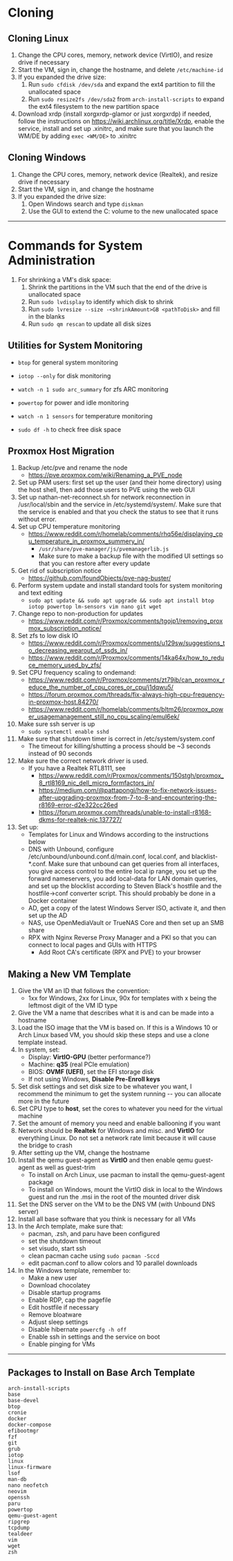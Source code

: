 # Cloning

## Cloning Linux

1. Change the CPU cores, memory, network device (VirtIO), and resize drive if necessary
2. Start the VM, sign in, change the hostname, and delete ```/etc/machine-id```
3. If you expanded the drive size:
    1. Run ```sudo cfdisk /dev/sda``` and expand the ext4 partition to fill the unallocated space
    2. Run ```sudo resize2fs /dev/sda2``` from ```arch-install-scripts``` to expand the ext4 filesystem to the new partition space
4. Download xrdp (install xorgxrdp-glamor or just xorgxrdp) if needed, follow the instructions on https://wiki.archlinux.org/title/Xrdp, enable the service, install and set up .xinitrc, and make sure that you launch the WM/DE by adding ```exec <WM/DE>``` to .xinitrc

## Cloning Windows

1. Change the CPU cores, memory, network device (Realtek), and resize drive if necessary
2. Start the VM, sign in, and change the hostname
3. If you expanded the drive size:
    1. Open Windows search and type ```diskman```
    2. Use the GUI to extend the C: volume to the new unallocated space

---

# Commands for System Administration

1. For shrinking a VM's disk space:
    1. Shrink the partitions in the VM such that the end of the drive is unallocated space
    2. Run ```sudo lvdisplay``` to identify which disk to shrink
    3. Run ```sudo lvresize --size -<shrinkAmount>GB <pathToDisk>``` and fill in the blanks
    4. Run ```sudo qm rescan``` to update all disk sizes

## Utilities for System Monitoring

- ```btop``` for general system monitoring

- ```iotop --only``` for disk monitoring

- ```watch -n 1 sudo arc_summary``` for zfs ARC monitoring

- ```powertop``` for power and idle monitoring

- ```watch -n 1 sensors``` for temperature monitoring

- ```sudo df -h``` to check free disk space

## Proxmox Host Migration

1. Backup /etc/pve and rename the node
    - https://pve.proxmox.com/wiki/Renaming_a_PVE_node
2. Set up PAM users: first set up the user (and their home directory) using the host shell, then
   add those users to PVE using the web GUI
3. Set up nathan-net-reconnect.sh for network reconnection in /usr/local/sbin and the service in /etc/systemd/system/.
   Make sure that the service is enabled and that you check the status to see that it runs without error.
4. Set up CPU temperature monitoring
    - https://www.reddit.com/r/homelab/comments/rhq56e/displaying_cpu_temperature_in_proxmox_summery_in/
        - ```/usr/share/pve-manager/js/pvemanagerlib.js```
        - Make sure to make a backup file with the modified UI settings so that you can restore after every update
5. Get rid of subscription notice
    - https://github.com/foundObjects/pve-nag-buster/
6. Perform system update and install standard tools for system monitoring and text editing
    - ```sudo apt update && sudo apt upgrade && sudo apt install btop iotop powertop lm-sensors vim nano git wget```
7. Change repo to non-production for updates
    - https://www.reddit.com/r/Proxmox/comments/tgojp1/removing_proxmox_subscription_notice/
8. Set zfs to low disk IO
    - https://www.reddit.com/r/Proxmox/comments/u129sw/suggestions_to_decreasing_wearout_of_ssds_in/
    - https://www.reddit.com/r/Proxmox/comments/14ka64x/how_to_reduce_memory_used_by_zfs/
9. Set CPU frequency scaling to ondemand:
    - https://www.reddit.com/r/Proxmox/comments/zt79ib/can_proxmox_reduce_the_number_of_cpu_cores_or_cpu/j1dqwu5/
    - https://forum.proxmox.com/threads/fix-always-high-cpu-frequency-in-proxmox-host.84270/
    - https://www.reddit.com/r/homelab/comments/bltm26/proxmox_power_usagemanagement_still_no_cpu_scaling/emul6ek/
10. Make sure ssh server is up
    - ```sudo systemctl enable sshd```
11. Make sure that shutdown timer is correct in /etc/system/system.conf
    - The timeout for killing/shutting a process should be ~3 seconds instead of 90 seconds
12. Make sure the correct network driver is used.
    - If you have a Realtek RTL8111, see
        - https://www.reddit.com/r/Proxmox/comments/150stgh/proxmox_8_rtl8169_nic_dell_micro_formfactors_in/
        - https://medium.com/@pattapongj/how-to-fix-network-issues-after-upgrading-proxmox-from-7-to-8-and-encountering-the-r8169-error-d2e322cc26ed
        - https://forum.proxmox.com/threads/unable-to-install-r8168-dkms-for-realtek-nic.137727/
13. Set up:
    - Templates for Linux and Windows according to the instructions below
    - DNS with Unbound, configure /etc/unbound/unbound.conf.d/main.conf, local.conf, and blacklist-*.conf. Make sure that unbound can get queries from all interfaces, you give access control to the entire local ip range, you set up the forward nameservers, you add local-data for LAN domain queries, and set up the blocklist according to Steven Black's hostfile and the hostfile->conf converter script. This should probably be done in a Docker container
    - AD, get a copy of the latest Windows Server ISO, activate it, and then set up the AD
    - NAS, use OpenMediaVault or TrueNAS Core and then set up an SMB share
    - RPX with Nginx Reverse Proxy Manager and a PKI so that you can connect to local pages and GUIs with HTTPS
        - Add Root CA's certificate (RPX and PVE) to your browser

## Making a New VM Template

1. Give the VM an ID that follows the convention:
    - 1xx for Windows, 2xx for Linux, 90x for templates with x being the leftmost digit of the VM ID type
2. Give the VM a name that describes what it is and can be made into a hostname
3. Load the ISO image that the VM is based on. If this is a Windows 10 or Arch Linux based VM, you should skip these steps and use a clone template instead.
4. In system, set:
    - Display: **VirtIO-GPU** (better performance?)
    - Machine: **q35** (real PCIe emulation)
    - BIOS: **OVMF (UEFI)**, set the EFI storage disk
    - If not using Windows, **Disable Pre-Enroll keys**
5. Set disk settings and set disk size to be whatever you want, I recommend the minimum to get the system running -- you can allocate more in the future
6. Set CPU type to **host**, set the cores to whatever you need for the virtual machine
7. Set the amount of memory you need and enable ballooning if you want
8. Network should be **Realtek** for Windows and misc. and **VirtIO** for everything Linux. Do not set a network rate limit because it will cause the bridge to crash
9. After setting up the VM, change the hostname
10. Install the qemu guest-agent as **VirtIO** and then enable qemu guest-agent as well as guest-trim
    - To install on Arch Linux, use pacman to install the qemu-guest-agent package
    - To install on Windows, mount the VirtIO disk in local to the Windows guest and run the .msi in the root of the mounted driver disk
11. Set the DNS server on the VM to be the DNS VM (with Unbound DNS server)
12. Install all base software that you think is necessary for all VMs
13. In the Arch template, make sure that:
    - pacman, .zsh, and paru have been configured
    - set the shutdown timeout
    - set visudo, start ssh
    - clean pacman cache using ```sudo pacman -Sccd```
    - edit pacman.conf to allow colors and 10 parallel downloads
14. In the Windows template, remember to:
    - Make a new user
    - Download chocolatey
    - Disable startup programs
    - Enable RDP, cap the pagefile
    - Edit hostfile if necessary
    - Remove bloatware
    - Adjust sleep settings
    - Disable hibernate ```powercfg -h off```
    - Enable ssh in settings and the service on boot
    - Enable pinging for VMs

---

## Packages to Install on Base Arch Template
```
arch-install-scripts
base
base-devel
btop
cronie
docker
docker-compose
efibootmgr
fzf
git
grub
iotop
linux
linux-firmware
lsof
man-db
nano neofetch
neovim
openssh
paru
powertop
qemu-guest-agent
ripgrep
tcpdump
tealdeer
vim
wget
zsh
```
